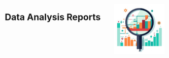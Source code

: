 <a href="/data-analysis-reports/README.md"><img align="right" width="160" src="/logos/data-analysis-reports.png"></img></a>

# Data Analysis Reports

<br><br>
